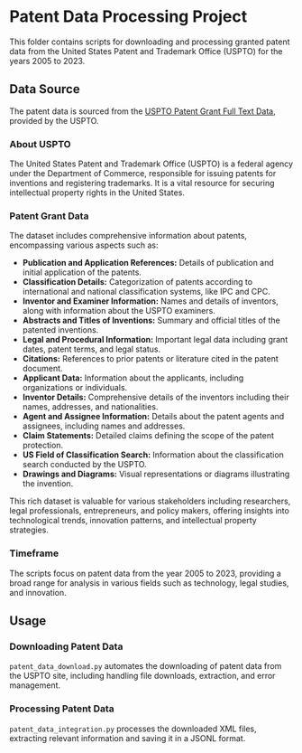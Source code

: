 # Patent Data Processing Project

This folder contains scripts for downloading and processing granted patent data from the United States Patent and Trademark Office (USPTO) for the years 2005 to 2023.

## Data Source

The patent data is sourced from the [USPTO Patent Grant Full Text Data](https://developer.uspto.gov/product/patent-grant-full-text-dataxml), provided by the USPTO.

### About USPTO

The United States Patent and Trademark Office (USPTO) is a federal agency under the Department of Commerce, responsible for issuing patents for inventions and registering trademarks. It is a vital resource for securing intellectual property rights in the United States.

### Patent Grant Data

The dataset includes comprehensive information about patents, encompassing various aspects such as:

- **Publication and Application References:** Details of publication and initial application of the patents.
- **Classification Details:** Categorization of patents according to international and national classification systems, like IPC and CPC.
- **Inventor and Examiner Information:** Names and details of inventors, along with information about the USPTO examiners.
- **Abstracts and Titles of Inventions:** Summary and official titles of the patented inventions.
- **Legal and Procedural Information:** Important legal data including grant dates, patent terms, and legal status.
- **Citations:** References to prior patents or literature cited in the patent document.
- **Applicant Data:** Information about the applicants, including organizations or individuals.
- **Inventor Details:** Comprehensive details of the inventors including their names, addresses, and nationalities.
- **Agent and Assignee Information:** Details about the patent agents and assignees, including names and addresses.
- **Claim Statements:** Detailed claims defining the scope of the patent protection.
- **US Field of Classification Search:** Information about the classification search conducted by the USPTO.
- **Drawings and Diagrams:** Visual representations or diagrams illustrating the invention.

This rich dataset is valuable for various stakeholders including researchers, legal professionals, entrepreneurs, and policy makers, offering insights into technological trends, innovation patterns, and intellectual property strategies.

### Timeframe

The scripts focus on patent data from the year 2005 to 2023, providing a broad range for analysis in various fields such as technology, legal studies, and innovation.

## Usage

### Downloading Patent Data

`patent_data_download.py` automates the downloading of patent data from the USPTO site, including handling file downloads, extraction, and error management.

### Processing Patent Data

`patent_data_integration.py` processes the downloaded XML files, extracting relevant information and saving it in a JSONL format.



